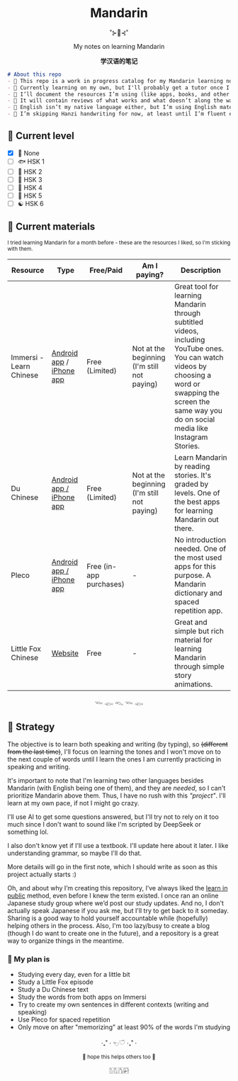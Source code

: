 <div align="center">
<h1>Mandarin</h1>

˚⊱🪷⊰˚

My notes on learning Mandarin

**学汉语的笔记**
</div>

```md
# About this repo
- 🥠 This repo is a work in progress catalog for my Mandarin learning notes.
- 🥮 Currently learning on my own, but I'll probably get a tutor once I hit intermediate level.  
- 🧧 I’ll document the resources I’m using (like apps, books, and other media)
- 🥡 It will contain reviews of what works and what doesn’t along the way.  
- 🥢 English isn’t my native language either, but I’m using English materials to practice both.
- 🐼 I’m skipping Hanzi handwriting for now, at least until I’m fluent enough to bother with it.  
```

## 🐲 Current level 
- [x] 🐌 None
- [ ] 🐟 HSK 1
- [ ] 🦉 HSK 2
- [ ] 🦚 HSK 3
- [ ] 🐅 HSK 4
- [ ] 🐉 HSK 5
- [ ] ☯️ HSK 6

## 🥮 Current materials

<sub>I tried learning Mandarin for a month before - these are the resources I liked, so I'm sticking with them.</sub>

| Resource | Type | Free/Paid | Am I paying? | Description |
| --- | --- | --- | --- | --- |
| Immersi - Learn Chinese | [Android app](https://play.google.com/store/apps/details?id=app.immersi.immersi&hl=pt_BR&pli=1) / [iPhone app](https://apps.apple.com/br/app/immersi-learn-chinese/id6501961705) | Free (Limited) | Not at the beginning (I'm still not paying) | Great tool for learning Mandarin through subtitled videos, including YouTube ones. You can watch videos by choosing a word or swapping the screen the same way you do on social media like Instagram Stories. |
| Du Chinese | [Android app / iPhone app](https://duchinese.net/) | Free (Limited) | Not at the beginning (I'm still not paying) | Learn Mandarin by reading stories. It's graded by levels. One of the best apps for learning Mandarin out there. |
| Pleco | [Android app / iPhone app](https://www.pleco.com/) | Free (in-app purchases) | - | No introduction needed. One of the most used apps for this purpose. A Mandarin dictionary and spaced repetition app. |
| Little Fox Chinese | [Website](https://chinese.littlefox.com/en) | Free | - | Great and simple but rich material for learning Mandarin through simple story animations. |

<div align=center>
𓆝 𓆟 𓆞 𓆝 𓆟
</div>

## 🥮 Strategy 

The objective is to learn both speaking and writing (by typing), so <strike>(different from the last time)</strike>, I'll focus on learning the tones and I won't move on to the next couple of words until I learn the ones I am currently practicing in speaking and writing.  

It's important to note that I'm learning two other languages besides Mandarin (with English being one of them), and they are *needed*, so I can't prioritize Mandarin above them. Thus, I have no rush with this _"project"_. I'll learn at my own pace, if not I might go crazy.  
  
I'll use AI to get some questions answered, but I'll try not to rely on it too much since I don't want to sound like I'm scripted by DeepSeek or something lol.  

I also don't know yet if I'll use a textbook. I'll update here about it later. I like understanding grammar, so maybe I'll do that.  
  
More details will go in the first note, which I should write as soon as this project actually starts :)

Oh, and about why I’m creating this repository, I’ve always liked the [learn in public](https://www.swyx.io/learn-in-public) method, even before I knew the term existed. I once ran an online Japanese study group where we’d post our study updates. And no, I don't actually speak Japanese if you ask me, but I'll try to get back to it someday. Sharing is a good way to hold yourself accountable while (hopefully) helping others in the process. Also, I'm too lazy/busy to create a blog (though I do want to create one in the future), and a repository is a great way to organize things in the meantime.

### 🌼 My plan is  
- Studying every day, even for a little bit 
- Study a Little Fox episode
- Study a Du Chinese text
- Study the words from both apps on Immersi
- Try to create my own sentences in different contexts (writing and speaking)
- Use Pleco for spaced repetition
- Only move on after "memorizing" at least 90% of the words I'm studying

<div align=center>
‧₊˚ ⋅ 𓐐𓎩 ‧₊˚ ⋅
  
<sub>🌺 hope this helps others too 🌺</sub>

🀢🀣🀦🀤
</div>
